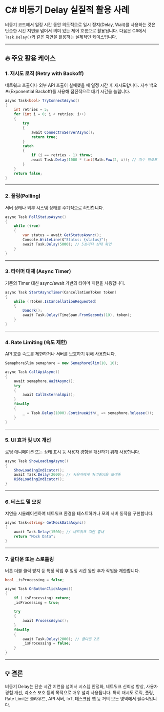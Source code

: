 
# C# 비동기 Delay 실질적 활용 사례

비동기 코드에서 일정 시간 동안 의도적으로 일시 정지(Delay, Wait)를 사용하는 것은 단순한 시간 지연을 넘어서 의미 있는 제어 흐름으로 활용됩니다. 다음은 C#에서 `Task.Delay()`와 같은 지연을 활용하는 실제적인 케이스입니다.

---

## 🔥 주요 활용 케이스

### 1. 재시도 로직 (Retry with Backoff)
네트워크 호출이나 외부 API 호출이 실패했을 때 일정 시간 후 재시도합니다. 지수 백오프(Exponential Backoff)를 사용해 점진적으로 대기 시간을 늘립니다.

```csharp
async Task<bool> TryConnectAsync()
{
    int retries = 5;
    for (int i = 0; i < retries; i++)
    {
        try
        {
            await ConnectToServerAsync();
            return true;
        }
        catch
        {
            if (i == retries - 1) throw;
            await Task.Delay(1000 * (int)Math.Pow(2, i)); // 지수 백오프
        }
    }
    return false;
}
```

---

### 2. 폴링(Polling)
서버 상태나 외부 시스템 상태를 주기적으로 확인합니다.

```csharp
async Task PollStatusAsync()
{
    while (true)
    {
        var status = await GetStatusAsync();
        Console.WriteLine($"Status: {status}");
        await Task.Delay(5000); // 5초마다 상태 확인
    }
}
```

---

### 3. 타이머 대체 (Async Timer)
기존의 Timer 대신 async/await 기반의 타이머 패턴을 사용합니다.

```csharp
async Task StartAsyncTimer(CancellationToken token)
{
    while (!token.IsCancellationRequested)
    {
        DoWork();
        await Task.Delay(TimeSpan.FromSeconds(10), token);
    }
}
```

---

### 4. Rate Limiting (속도 제한)
API 호출 속도를 제한하거나 서버를 보호하기 위해 사용합니다.

```csharp
SemaphoreSlim semaphore = new SemaphoreSlim(10, 10);

async Task CallApiAsync()
{
    await semaphore.WaitAsync();
    try
    {
        await CallExternalApi();
    }
    finally
    {
        _ = Task.Delay(1000).ContinueWith(_ => semaphore.Release());
    }
}
```

---

### 5. UI 효과 및 UX 개선
로딩 애니메이션 또는 상태 표시 등 사용자 경험을 개선하기 위해 사용합니다.

```csharp
async Task ShowLoadingAsync()
{
    ShowLoadingIndicator();
    await Task.Delay(2000); // 사용자에게 처리중임을 보여줌
    HideLoadingIndicator();
}
```

---

### 6. 테스트 및 모킹
지연을 시뮬레이션하여 네트워크 환경을 테스트하거나 모의 서버 동작을 구현합니다.

```csharp
async Task<string> GetMockDataAsync()
{
    await Task.Delay(1500); // 네트워크 지연 흉내
    return "Mock Data";
}
```

---

### 7. 쿨다운 또는 스로틀링
버튼 더블 클릭 방지 등 특정 작업 후 일정 시간 동안 추가 작업을 제한합니다.

```csharp
bool _isProcessing = false;

async Task OnButtonClickAsync()
{
    if (_isProcessing) return;
    _isProcessing = true;
    
    try
    {
        await ProcessAsync();
    }
    finally
    {
        await Task.Delay(2000); // 쿨다운 2초
        _isProcessing = false;
    }
}
```

---

## 💡 결론

비동기 Delay는 단순 시간 지연을 넘어서 시스템 안정화, 네트워크 신뢰성 향상, 사용자 경험 개선, 리소스 보호 등의 목적으로 매우 널리 사용됩니다. 특히 재시도 로직, 폴링, Rate Limit은 클라우드, API 서버, IoT, 데스크탑 앱 등 거의 모든 영역에서 필수적입니다.
